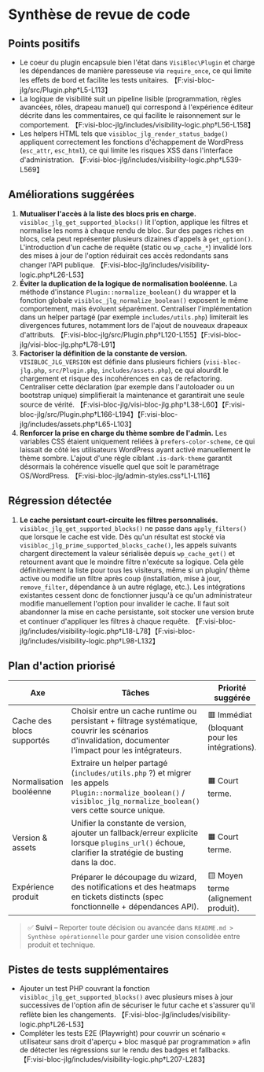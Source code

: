 # Synthèse de revue de code

## Points positifs
- Le coeur du plugin encapsule bien l'état dans `VisiBloc\Plugin` et charge les dépendances de manière paresseuse via `require_once`, ce qui limite les effets de bord et facilite les tests unitaires. 【F:visi-bloc-jlg/src/Plugin.php†L5-L113】
- La logique de visibilité suit un pipeline lisible (programmation, règles avancées, rôles, drapeau manuel) qui correspond à l'expérience éditeur décrite dans les commentaires, ce qui facilite le raisonnement sur le comportement. 【F:visi-bloc-jlg/includes/visibility-logic.php†L56-L158】
- Les helpers HTML tels que `visibloc_jlg_render_status_badge()` appliquent correctement les fonctions d'échappement de WordPress (`esc_attr`, `esc_html`), ce qui limite les risques XSS dans l'interface d'administration. 【F:visi-bloc-jlg/includes/visibility-logic.php†L539-L569】

## Améliorations suggérées
1. **Mutualiser l'accès à la liste des blocs pris en charge.** `visibloc_jlg_get_supported_blocks()` lit l'option, applique les filtres et normalise les noms à chaque rendu de bloc. Sur des pages riches en blocs, cela peut représenter plusieurs dizaines d'appels à `get_option()`. L'introduction d'un cache de requête (static ou `wp_cache_*`) invalidé lors des mises à jour de l'option réduirait ces accès redondants sans changer l'API publique. 【F:visi-bloc-jlg/includes/visibility-logic.php†L26-L53】
2. **Éviter la duplication de la logique de normalisation booléenne.** La méthode d'instance `Plugin::normalize_boolean()` du wrapper et la fonction globale `visibloc_jlg_normalize_boolean()` exposent le même comportement, mais évoluent séparément. Centraliser l'implémentation dans un helper partagé (par exemple `includes/utils.php`) limiterait les divergences futures, notamment lors de l'ajout de nouveaux drapeaux d'attributs. 【F:visi-bloc-jlg/src/Plugin.php†L120-L155】【F:visi-bloc-jlg/visi-bloc-jlg.php†L78-L91】
3. **Factoriser la définition de la constante de version.** `VISIBLOC_JLG_VERSION` est définie dans plusieurs fichiers (`visi-bloc-jlg.php`, `src/Plugin.php`, `includes/assets.php`), ce qui alourdit le chargement et risque des incohérences en cas de refactoring. Centraliser cette déclaration (par exemple dans l'autoloader ou un bootstrap unique) simplifierait la maintenance et garantirait une seule source de vérité. 【F:visi-bloc-jlg/visi-bloc-jlg.php†L38-L60】【F:visi-bloc-jlg/src/Plugin.php†L166-L194】【F:visi-bloc-jlg/includes/assets.php†L65-L103】
4. **Renforcer la prise en charge du thème sombre de l'admin.** Les variables CSS étaient uniquement reliées à `prefers-color-scheme`, ce qui laissait de côté les utilisateurs WordPress ayant activé manuellement le thème sombre. L'ajout d'une règle ciblant `.is-dark-theme` garantit désormais la cohérence visuelle quel que soit le paramétrage OS/WordPress. 【F:visi-bloc-jlg/admin-styles.css†L1-L116】

## Régression détectée
1. **Le cache persistant court-circuite les filtres personnalisés.** `visibloc_jlg_get_supported_blocks()` ne passe dans `apply_filters()` que lorsque le cache est vide. Dès qu'un résultat est stocké via `visibloc_jlg_prime_supported_blocks_cache()`, les appels suivants chargent directement la valeur sérialisée depuis `wp_cache_get()` et retournent avant que le moindre filtre n'exécute sa logique. Cela gèle définitivement la liste pour tous les visiteurs, même si un plugin/ thème active ou modifie un filtre après coup (installation, mise à jour, `remove_filter`, dépendance à un autre réglage, etc.). Les intégrations existantes cessent donc de fonctionner jusqu'à ce qu'un administrateur modifie manuellement l'option pour invalider le cache. Il faut soit abandonner la mise en cache persistante, soit stocker une version brute et continuer d'appliquer les filtres à chaque requête. 【F:visi-bloc-jlg/includes/visibility-logic.php†L18-L78】【F:visi-bloc-jlg/includes/visibility-logic.php†L98-L132】

## Plan d'action priorisé

| Axe | Tâches | Priorité suggérée |
| --- | --- | --- |
| Cache des blocs supportés | Choisir entre un cache runtime ou persistant + filtrage systématique, couvrir les scénarios d'invalidation, documenter l'impact pour les intégrateurs. | 🟥 Immédiat (bloquant pour les intégrations). |
| Normalisation booléenne | Extraire un helper partagé (`includes/utils.php` ?) et migrer les appels `Plugin::normalize_boolean()` / `visibloc_jlg_normalize_boolean()` vers cette source unique. | 🟧 Court terme. |
| Version & assets | Unifier la constante de version, ajouter un fallback/erreur explicite lorsque `plugins_url()` échoue, clarifier la stratégie de busting dans la doc. | 🟧 Court terme. |
| Expérience produit | Préparer le découpage du wizard, des notifications et des heatmaps en tickets distincts (spec fonctionnelle + dépendances API). | 🟨 Moyen terme (alignement produit). |

> ✅ **Suivi** – Reporter toute décision ou avancée dans `README.md > Synthèse opérationnelle` pour garder une vision consolidée entre produit et technique.

## Pistes de tests supplémentaires
- Ajouter un test PHP couvrant la fonction `visibloc_jlg_get_supported_blocks()` avec plusieurs mises à jour successives de l'option afin de sécuriser le futur cache et s'assurer qu'il reflète bien les changements. 【F:visi-bloc-jlg/includes/visibility-logic.php†L26-L53】
- Compléter les tests E2E (Playwright) pour couvrir un scénario « utilisateur sans droit d'aperçu + bloc masqué par programmation » afin de détecter les régressions sur le rendu des badges et fallbacks. 【F:visi-bloc-jlg/includes/visibility-logic.php†L207-L283】
